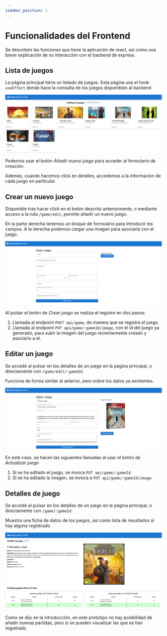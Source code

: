 ```yaml
---
sidebar_position: 1
---
```


# Funcionalidades del Frontend

Se describen las funciones que tiene la aplicación de react, así como una breve explicación de su interacción con el backend de express.

## Lista de juegos

La página principal tiene un listado de juegos. Esta página usa el hook `useEffect` donde hace la consulta de los juegos disponibles al backend


![Página principal de tabletop-webapp](../../static/img/frontend/main-page.png)

Podemos usar el botón *Añadir nuevo juego* para acceder al formulario de creación.

Además, cuando hacemos click en detalles, accedemos a la información de cada juego en particular.

## Crear un nuevo juego

Disponible tras hacer click en el botón descrito anteriormente, o mediante acceso a la ruta `/game/edit`, permite añadir un nuevo juego.

En la parte derecha tenemos un bloque de formulario para introducir los campos. A la derecha podemos cargar una imagen para asociarla con el juego.

![Formulario para crar juego](img/create-game-form.png)

Al pulsar el botón de *Crear juego* se realiza el registro en dos pasos:

1. Llamada al endpoint `POST api/game`, de manera que se registra el juego.
2. Llamada al endpoint `PUT api/game/:gameId/image`, con el id del juego ya generado, para subir la imagen del juego recientemente creado y asociarlo a el.


## Editar un juego

Se accede al pulsar en los detalles de un juego en la página principal, o directamente con `/game/edit/:gameId`.

Funciona de forma similar al anterior, pero sobre los datos ya existentes.

![Formulario para crar juego](img/edit-game-form.png)

En este caso, se hacen las siguientes llamadas al usar el botón de *Actualizar juego*

1. Si se ha editado el juego, se invoca `PUT api/game/:gameId`.
2. Si se ha editado la imagen, se invoca a `PUT api/game/:gameId/image`.


## Detalles de juego

Se accede al pulsar en los detalles de un juego en la página principal, o directamente con `/game/:gameId`.

Muestra una ficha de datos de los juegos, así como lista de resultados si hay alguno registrado.

![Detalles y partidas de un juego](img/game-details-page.png)

Como se dijo en la introducción, en este prototipo no hay posibilidad de añadir nuevas partidas, pero sí se pueden visualizar las que se han registrado.
